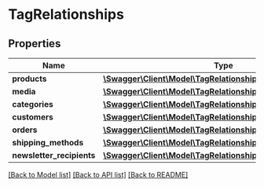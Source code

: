 # TagRelationships

## Properties
Name | Type | Description | Notes
------------ | ------------- | ------------- | -------------
**products** | [**\Swagger\Client\Model\TagRelationshipsProducts**](TagRelationshipsProducts.md) |  | [optional] 
**media** | [**\Swagger\Client\Model\TagRelationshipsMedia**](TagRelationshipsMedia.md) |  | [optional] 
**categories** | [**\Swagger\Client\Model\TagRelationshipsCategories**](TagRelationshipsCategories.md) |  | [optional] 
**customers** | [**\Swagger\Client\Model\TagRelationshipsCustomers**](TagRelationshipsCustomers.md) |  | [optional] 
**orders** | [**\Swagger\Client\Model\TagRelationshipsOrders**](TagRelationshipsOrders.md) |  | [optional] 
**shipping_methods** | [**\Swagger\Client\Model\TagRelationshipsShippingMethods**](TagRelationshipsShippingMethods.md) |  | [optional] 
**newsletter_recipients** | [**\Swagger\Client\Model\TagRelationshipsNewsletterRecipients**](TagRelationshipsNewsletterRecipients.md) |  | [optional] 

[[Back to Model list]](../../README.md#documentation-for-models) [[Back to API list]](../../README.md#documentation-for-api-endpoints) [[Back to README]](../../README.md)

